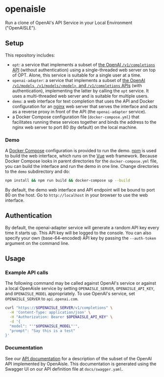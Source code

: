 # openaisle
Run a clone of OpenAI's API Service in your Local Environment ("OpenAISLE").

## Setup

This repository includes:

 * `opt`: a service that implements a subset of [the OpenAI `/v1/completions` API](https://beta.openai.com/docs) (without authentication) using a single-threaded web server on top of OPT.  Alone, this service is suitable for a single user at a time.
 * `openai-adapter`: a service that implements a subset of [the OpenAI `/v1/models`, `/v1/models/<model>`, and `/v1/completions` APIs](https://beta.openai.com/docs) (with authentication), implementing the latter by calling the `opt` service.  It uses a multi-threaded web server and is suitable for multiple users.
 * `demo`: a web interface for text completion that uses the API and Docker configuration for an [nginx](https://nginx.org) web server that serves the interface and acts as a reverse proxy in front of the API (the `openai-adapter` service).
 * a Docker Compose configuration file (`docker-compose.yml`) that facilitates running these services together and binds the address to the nginx web server to port 80 (by default) on the local machine.

### Demo

A [Docker Compose](https://docs.docker.com/compose/) configuration is provided to run the demo.  [npm](https://npmjs.com) is used to build the web interface, which runs on the [Vue](https://vuejs.org) web framework.  Because Docker Compose looks in parent
directories for the `docker-compose.yml` file, you can build the interface and run the demo in one
line.  Change directories to the `demo` subdirectory and do:

```bash
npm install && npm run build && docker-compose up --build
```

By default, the demo web interface and API endpoint will be bound to port 80 on the host.  Go to
`http://localhost` in your browser to use the web interface.

## Authentication

By default, the openai-adapter service will generate a random API key every time it starts up.
This API key will be logged to the console.  You can also specify your own (base-64–encoded) API
key by passing the `--auth-token` argument on the command line.

## Usage

### Example API calls

The following command may be called against OpenAI's service or against a local OpenAisle service
by setting `OPENAISLE_SERVER`, `OPENAISLE_API_KEY`, and `OPENAISLE_MODEL` appropriately.  To use
OpenAI's service, set `OPENAISLE_SERVER` to `api.openai.com`.

```bash
curl "https://$OPENAISLE_SERVER/v1/completions" \
  -H 'Content-Type: application/json' \
  -H "Authorization: Bearer $OPENAISLE_API_KEY" \
  -d '{
  "model": "'"$OPENAISLE_MODEL"'",
  "prompt": "Say this is a test"
}'
```

### Documentation

See our [API documentation](https://hltcoe.github.io/openaisle) for a description of the subset of the OpenAI API implemented by OpenAisle.
This documentation is generated using the Swagger UI on our API definition file at `docs/swagger.yaml`.
